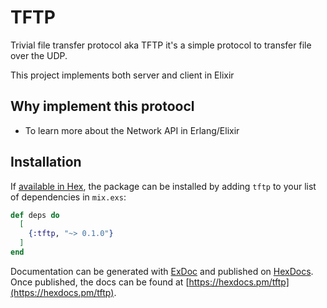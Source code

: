 # TFTP

Trivial file transfer protocol aka TFTP it's a simple protocol to transfer file over the UDP.

This project implements both server and client in Elixir

## Why implement this protoocl

* To learn more about the Network API in Erlang/Elixir



## Installation

If [available in Hex](https://hex.pm/docs/publish), the package can be installed
by adding `tftp` to your list of dependencies in `mix.exs`:

```elixir
def deps do
  [
    {:tftp, "~> 0.1.0"}
  ]
end
```

Documentation can be generated with [ExDoc](https://github.com/elixir-lang/ex_doc)
and published on [HexDocs](https://hexdocs.pm). Once published, the docs can
be found at [https://hexdocs.pm/tftp](https://hexdocs.pm/tftp).

